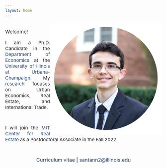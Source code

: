```yaml
---
layout: home
---
```


 <style>
   p.ex1 {
     max-width: 530px;
    }
 
 a:link, a:visited {
  background-color: white;
  color: rgb(31, 64, 113);
  text-align: center;
  text-decoration: none;
}
 </style>

   <img src="./files/profile_c.png" alt="profile" style="width: 360px;" align="right" />

<p style="font-size:15.7px"  align="justify" class="ex1"><br>Welcome!<br/></p>

<p style="font-size:15px"  align="justify" class="ex1">
I am a Ph.D. Candidate in the <a target="_blank" rel="noopener noreferrer" href="http://www.economics.illinois.edu">Department of Economics</a> at the <a target="_blank" rel="noopener noreferrer" href="https://illinois.edu/">University of Illinois at Urbana-Champaign</a>. My <a class="page-link" href="/research/">research</a> focuses on Urban Economics, Real Estate, and International Trade.</p> <br/>

<p style="font-size:15px"  align="justify" class="ex1">
I will join the <a target="_blank" rel="noopener noreferrer" href="https://mitcre.mit.edu/">MIT Center for Real Estate</a> as a Postdoctoral Associate in the Fall 2022.</p> <br/>

<p align="center" class="ex1"><font size="3"> <a class="page-link" target="_blank" rel="noopener noreferrer" href="/files/vpsantanna_CV.pdf"><i class="fa fa-file-pdf-o"></i> Curriculum vitae</a> | <a href="mailto:santann2@illinois.edu"> <i class="fa fa-envelope"></i> santann2@illinois.edu</a> </font></p>
